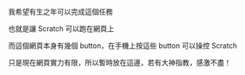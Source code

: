 我希望有生之年可以完成這個任務

也就是讓 Scratch 可以跑在網頁上

而這個網頁本身有幾個 button，在手機上按這些 button 可以操控 Scratch

只是現在網頁實力有限，所以暫時放在這邊，若有大神指教，感激不盡！